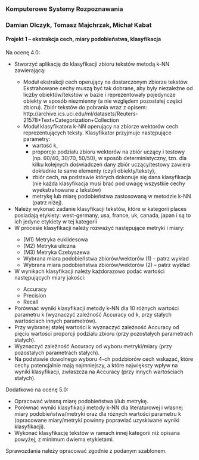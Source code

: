<h3>Komputerowe Systemy Rozpoznawania</h3>

<h3>Damian Olczyk, Tomasz Majchrzak, Michał Kabat</h3>

<h4>Projekt 1 – ekstrakcja cech, miary podobieństwa, klasyfikacja</h4>
<p>Na ocenę 4.0:</p>
<ul>
  <li>Stworzyć aplikację do klasyfikacji zbioru tekstów metodą k-NN zawierającą:</li>
  <ul>
    <li>Moduł ekstrakcji cech operujący na dostarczonym zbiorze tekstów. Ekstrahowane cechy
      muszą być tak dobrane, aby były niezależne od liczby obiektów/tekstów w bazie
      i reprezentowały pojedyncze obiekty w sposób niezmienny (a nie względem pozostałej
      części zbioru). Zbiór tekstów do pobrania wraz z opisem:
      http://archive.ics.uci.edu/ml/datasets/Reuters-21578+Text+Categorization+Collection
    </li>
    <li>Moduł klasyfikatora k-NN operujący na zbiorze wektorów cech reprezentujących teksty.
Klasyfikator przyjmuje następujące parametry:
<ul>
  <li>wartość k,</li>
  <li>proporcje podziału zbioru wektorów na zbiór uczący i testowy (np. 60/40, 30/70,
50/50), w sposób deterministyczny, tzn. dla kilku kolejnych doświadczeń dany zbiór
uczący/testowy zawiera dokładnie te same elementy (czyli obiekty/teksty),</li>
  <li>zbiór cech, na podstawie których dokonuje się dana klasyfikacja (nie każda
klasyfikacja musi brać pod uwagę wszystkie cechy wyekstrahowane z tekstów)</li>
  <li>metrykę lub miarę podobieństwa zastosowaną w metodzie k-NN (patrz niżej).</li>
      </ul>
</ul>
<li>Należy wykonać zadanie klasyfikacji tekstów, które w kategorii places
posiadają etykiety: west-germany, usa, france, uk, canada, japan i są to
ich jedyne etykiety w tej kategorii</li>
  <li>W procesie klasyfikacji należy rozważyć następujące metryki i miary:</li>
<ul>
  <li>(M1) Metryka euklidesowa</li>
<li>(M2) Metryka uliczna</li>
<li>(M3) Metryka Czebyszewa</li>
<li>Wybrana miara podobieństwa zbiorów/wektorów (1) – patrz wykład</li>
<li>Wybrana miara podobieństwa zbiorów/wektorów (2) – patrz wykład</li>
</ul>
  <li>W wynikach klasyfikacji należy każdorazowo podać wartości następujących miary jakości:</li>
<ul>
  <li>Accuracy</li>
<li>Precision</li>
<li>Recall</li>
  </ul>
<li>Porównać wyniki klasyfikacji metody k-NN dla 10 różnych wartości parametru k (wyznaczyć
zależność Accuracy od k, przy stałych wartościach innych parametrów).</li>
<li>Przy wybranej stałej wartości k wyznaczyć zależność Accuracy od pięciu wartości proporcji
podziału zbioru (przy pozostałych parametrach stałych).</li>
<li>Wyznaczyć zależność Accuracy od wyboru metryki/miary (przy pozostałych parametrach
stałych).</li>
<li>Na podstawie dowolnego wyboru 4-ch podzbiorów cech wskazać, które cechy potencjalnie
mają najmniejszy, a które największy wpływ na wyniki klasyfikacji, zwłaszcza na Accuracy
(przy innych wartościach stałych). </li>
  </ul>

<p>Dodatkowo na ocenę 5.0:</p>
<ul>
<li>Opracować własną miarę podobieństwa i/lub metrykę.</li>
<li>Porównać wyniki klasyfikacji metody k-NN dla literaturowej i własnej miary
podobieństwa/metryki oraz dla różnych wartości parametru k (opracowane miary/metryki
powinny poprawiać uzyskiwane wyniki klasyfikacji).</li>
<li>Wykonać klasyfikację tekstów w ramach innej kategorii niż opisana powyżej, z minimum
dwiema etykietami.</li>
  </ul>
  
<p>Sprawozdania należy opracować zgodnie z podanym szablonem.</p>
